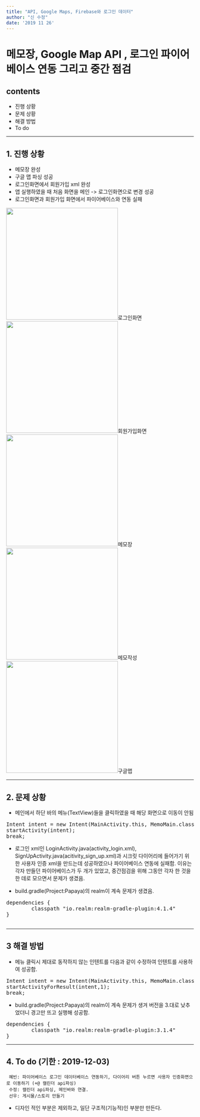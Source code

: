 ```yaml
---
title: "API, Google Maps, Firebase와 로그인 데이터"
author: "신 수정"
date: '2019 11 26'
---
```


메모장, Google Map API , 로그인 파이어베이스 연동 그리고 중간 점검
=========================

contents
---------------
+ 진행 상황
+ 문제 상황
+ 해결 방법
+ To do

* * *

## 1. 진행 상황
- 메모장 완성
- 구글 맵 파싱 성공
- 로그인화면에서 회원가입 xml 완성
- 앱 실행하였을 때 처음 화면을 메인 -> 로그인화면으로 변경 성공
- 로그인화면과 회원가입 화면에서 파이어베이스와 연동 실패
<div>
<img width = "300" src = "https://user-images.githubusercontent.com/42960479/69612597-5ca7b680-1073-11ea-8f55-63ca65f43a29.png">로그인화면&nbsp;&nbsp;&nbsp;&nbsp;
<img width = "300" src = "https://user-images.githubusercontent.com/42960479/69612649-777a2b00-1073-11ea-8a78-f04ff24e124c.png">회원가입화면&nbsp;&nbsp;&nbsp;&nbsp;
<img width = "300" src = "https://user-images.githubusercontent.com/42960479/69612682-8cef5500-1073-11ea-82c9-5cffcb4b4ddb.png">메모장&nbsp;&nbsp;&nbsp;&nbsp;
<img width = "300" src = "https://user-images.githubusercontent.com/42960479/69612720-a2647f00-1073-11ea-9d11-608e1d74fcb4.png">메모작성&nbsp;&nbsp;&nbsp;&nbsp;
<img width = "300" src = "https://user-images.githubusercontent.com/42960479/69612729-a85a6000-1073-11ea-86d7-abc9c76004e0.png">구글맵&nbsp;&nbsp;&nbsp;&nbsp;
</div>

* * *
## 2. 문제 상황
- 메인에서 하단 바의 메뉴(TextView)들을 클릭하였을 때 해당 화면으로 이동이 안됨
<pre>
Intent intent = new Intent(MainActivity.this, MemoMain.class);
startActivity(intent);
break;
</pre>

- 로그인 xml인 LoginActivity.java(activity_login.xml), SignUpActivity.java(acitivity_sign_up.xml)과 
시크릿 다이어리에 들어가기 위한 사용자 인증 xml을 만드는데 성공하였으나 파이어베이스 연동에 실패함. 
이유는 각자 만들던 파이어베이스가 두 개가 있었고, 중간점검을 위해 그동안 각자 한 것을 한 데로 모으면서 문제가 생겼음.

- build.gradle(Project:Papaya)의 realm이 계속 문제가 생겼음.
<pre>
dependencies {
        classpath "io.realm:realm-gradle-plugin:4.1.4"
}
 </pre>
 
* * *

## 3 해결 방법
- 메뉴 클릭시 제대로 동작하지 않는 인텐트를 다음과 같이 수정하여 인텐트를 사용하여 성공함.
<pre>
Intent intent = new Intent(MainActivity.this, MemoMain.class);
startActivityForResult(intent,1);
break;
</pre>

- build.gradle(Project:Papaya)의 realm이 계속 문제가 생겨 버전을 3.대로 낮추었더니 경고만 뜨고 실행해 성공함.
<pre>
dependencies {
        classpath "io.realm:realm-gradle-plugin:3.1.4"
}
</pre>

* * *

## 4. To do (기한 : 2019-12-03)
     혜빈: 파이어베이스 로그인 데이터베이스 연동하기, 다이어리 버튼 누르면 사용자 인증화면으로 이동하기 (+@ 캘린더 api파싱)
     수정: 캘린더 api파싱, 메인바와 연결.
     선우: 게시물/스토리 만들기
     
* 디자인 적인 부분은 제외하고, 일단 구조적(기능적)인 부분만 만든다.
     
